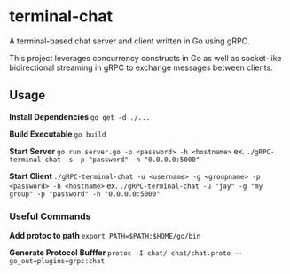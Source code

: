 # terminal-chat

A terminal-based chat server and client written in Go using gRPC. 

This project leverages concurrency constructs in Go as well as socket-like bidirectional streaming in gRPC to exchange messages between clients.

## Usage
<b> Install Dependencies </b>
`go get -d ./...`

<b> Build Executable </b>
`go build`

<b> Start Server </b>
`go run server.go -p <password> -h <hostname>`
ex. `./gRPC-terminal-chat -s -p "password" -h "0.0.0.0:5000"`

<b> Start Client </b>
`./gRPC-terminal-chat -u <username> -g <groupname> -p <password> -h <hostname>`
ex. `./gRPC-terminal-chat -u "jay" -g "my group" -p "password" -h "0.0.0.0:5000"`

### Useful Commands
<b> Add protoc to path </b>
`export PATH=$PATH:$HOME/go/bin`

<b> Generate Protocol Bufffer </b>
`protoc -I chat/ chat/chat.proto --go_out=plugins=grpc:chat`


